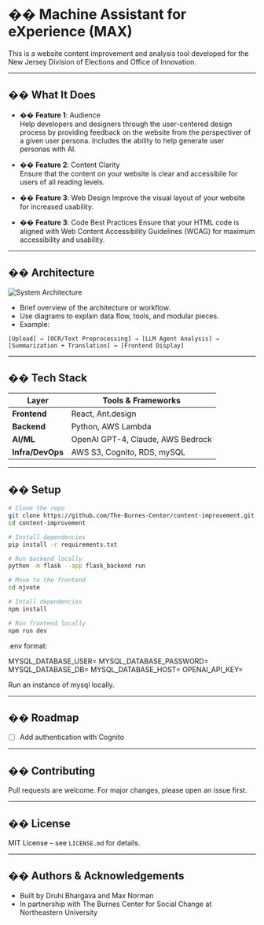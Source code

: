 
# �� Machine Assistant for eXperience (MAX)

This is a website content improvement and analysis tool developed for the New Jersey Division of Elections and Office of Innovation. 

---

## �� What It Does

- �� **Feature 1**: Audience  
  Help developers and designers through the user-centered design process by providing feedback on the website from the perspectiver of a 
  given user persona. Includes the ability to help generate user personas with AI.

- �� **Feature 2**: Content Clarity  
  Ensure that the content on your website is clear and accessibile for users of all reading levels. 

- �� **Feature 3**: Web Design
  Improve the visual layout of your website for increased usability.

- �� **Feature 3**: Code Best Practices
  Ensure that your HTML code is aligned with Web Content Accessibility Guidelines (WCAG) for maximum accessibility and usability. 

---

## �� Architecture

![System Architecture](./architecture.png)

- Brief overview of the architecture or workflow.
- Use diagrams to explain data flow, tools, and modular pieces.
- Example:

```
[Upload] → [OCR/Text Preprocessing] → [LLM Agent Analysis] → [Summarization + Translation] → [Frontend Display]
```

---

## �� Tech Stack

| Layer          | Tools & Frameworks                                      |
|----------------|---------------------------------------------------------|
| **Frontend**   | React, Ant.design                                       |
| **Backend**    | Python, AWS Lambda                                      |
| **AI/ML**      | OpenAI GPT-4, Claude, AWS Bedrock                       |
| **Infra/DevOps**| AWS S3, Cognito, RDS, mySQL                            |

---

## �� Setup

```bash
# Clone the repo
git clone https://github.com/The-Burnes-Center/content-improvement.git
cd content-improvement

# Install dependencies
pip install -r requirements.txt

# Run backend locally
python -m flask --app flask_backend run

# Move to the frontend
cd njvote

# Intall dependencies
npm install

# Run frontend locally
npm run dev
```

.env format: 

MYSQL_DATABASE_USER=
MYSQL_DATABASE_PASSWORD=
MYSQL_DATABASE_DB=
MYSQL_DATABASE_HOST=
OPENAI_API_KEY=

Run an instance of mysql locally. 

<!-- ---

## �� Core Modules

| Module              | Description                                                                 |
|---------------------|-----------------------------------------------------------------------------|
| `ocr_processor.py`  | Extracts text from PDFs using AWS Textract or Mistral                       |
| `redactor.py`       | Detects and removes PII using AWS Comprehend                                |
| `agent_runner.py`   | Manages LLM agents that handle summarization, translation, and chat         |
| `api.py`            | FastAPI-based REST endpoints for frontend consumption                       |
| `db_handler.py`     | Interfaces with DynamoDB for structured read/write                          | -->

---

## �� Roadmap

- [ ] Add authentication with Cognito

---

## �� Contributing

Pull requests are welcome. For major changes, please open an issue first.

---

## �� License

MIT License – see `LICENSE.md` for details.

---

## �� Authors & Acknowledgements

- Built by Druhi Bhargava and Max Norman 
- In partnership with The Burnes Center for Social Change at Northeastern University